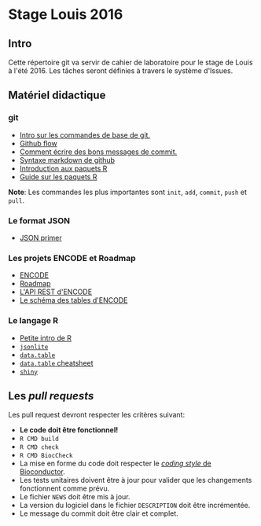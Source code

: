 # Stage Louis 2016

## Intro

Cette répertoire git va servir de cahier de laboratoire pour le stage de Louis
à l'été 2016. Les tâches seront définies à travers le système d'Issues.

## Matériel didactique

### git

* [Intro sur les commandes de base de git.](https://rogerdudler.github.io/git-guide/)
* [Github flow](https://guides.github.com/introduction/flow/)
* [Comment écrire des bons messages de commit.](http://chris.beams.io/posts/git-commit/)
* [Syntaxe markdown de github](https://help.github.com/categories/writing-on-github/)
* [Introduction aux paquets R](https://hilaryparker.com/2014/04/29/writing-an-r-package-from-scratch/)
* [Guide sur les paquets R](http://r-pkgs.had.co.nz/)

**Note**: Les commandes les plus importantes sont `init`, `add`, `commit`, `push` et `pull`.

### Le format JSON

* [JSON primer](http://guide.couchdb.org/draft/json.html)

### Les projets ENCODE et Roadmap

* [ENCODE](http://www.nature.com/nature/journal/v489/n7414/abs/nature11247.html)
* [Roadmap](http://www.nature.com/nbt/journal/v28/n10/abs/nbt1010-1045.html)
* [L'API REST d'ENCODE](https://www.encodeproject.org/help/rest-api/)
* [Le schéma des tables d'ENCODE](https://github.com/ENCODE-DCC/encoded/tree/master/src/encoded/schemas)

### Le langage R

* [Petite intro de R](https://cran.r-project.org/doc/contrib/Torfs+Brauer-Short-R-Intro.pdf)
* [`jsonlite`](https://cran.r-project.org/web/packages/jsonlite/index.html)
* [`data.table`](https://github.com/Rdatatable/data.table/wiki)
* [`data.table` cheatsheet](https://s3.amazonaws.com/assets.datacamp.com/img/blog/data+table+cheat+sheet.pdf)
* [`shiny`](https://github.com/CharlesJB/Stage_Louis_2016/shiny.rstudio.com)

## Les *pull requests*

Les pull request devront respecter les critères suivant:
* **Le code doit être fonctionnel!**
 * `R CMD build`
 * `R CMD check`
 * `R CMD BiocCheck`
* La mise en forme du code doit respecter le
[*coding style* de Bioconductor](https://www.bioconductor.org/developers/how-to/coding-style/).
* Les tests unitaires doivent être à jour pour valider que les changements
  fonctionnent comme prévu.
* Le fichier `NEWS` doit être mis à jour.
* La version du logiciel dans le fichier `DESCRIPTION` doit être incrémentée.
* Le message du commit doit être clair et complet.
